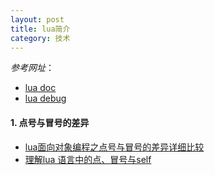 ```yaml
---
layout: post
title: lua简介
category: 技术
---
```


*参考网址*：

* [lua doc](http://book.luaer.cn/ "lua")
* [lua debug](http://www.cnblogs.com/baiyanhuang/archive/2013/01/01/2841398.html "lua")

#### 1. 点号与冒号的差异

* [lua面向对象编程之点号与冒号的差异详细比较](http://www.cnblogs.com/youxilua/archive/2011/07/28/2119059.html "lua")
* [理解lua 语言中的点、冒号与self](http://blog.csdn.net/wangbin_jxust/article/details/12170233 "lua")

